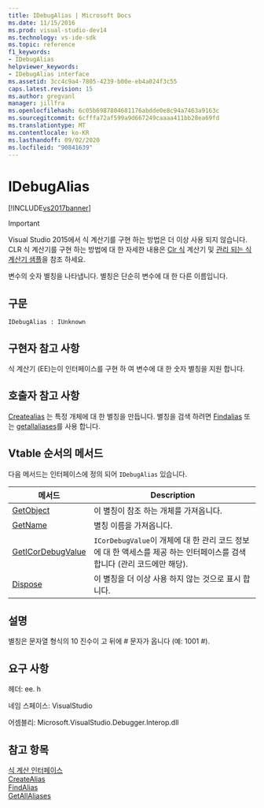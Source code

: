 ```yaml
---
title: IDebugAlias | Microsoft Docs
ms.date: 11/15/2016
ms.prod: visual-studio-dev14
ms.technology: vs-ide-sdk
ms.topic: reference
f1_keywords:
- IDebugAlias
helpviewer_keywords:
- IDebugAlias interface
ms.assetid: 3cc4c9a4-7805-4239-b00e-eb4a024f3c55
caps.latest.revision: 15
ms.author: gregvanl
manager: jillfra
ms.openlocfilehash: 6c05b6987804681176abdde0e8c94a7463a9163c
ms.sourcegitcommit: 6cfffa72af599a9d667249caaaa411bb28ea69fd
ms.translationtype: MT
ms.contentlocale: ko-KR
ms.lasthandoff: 09/02/2020
ms.locfileid: "90841639"
---
```

# <a name="idebugalias"></a>IDebugAlias
[!INCLUDE[vs2017banner](../../../includes/vs2017banner.md)]

> [!IMPORTANT]
> Visual Studio 2015에서 식 계산기를 구현 하는 방법은 더 이상 사용 되지 않습니다. CLR 식 계산기를 구현 하는 방법에 대 한 자세한 내용은 [Clr 식](https://github.com/Microsoft/ConcordExtensibilitySamples/wiki/CLR-Expression-Evaluators) 계산기 및 [관리 되는 식 계산기 샘플](https://github.com/Microsoft/ConcordExtensibilitySamples/wiki/Managed-Expression-Evaluator-Sample)을 참조 하세요.  
  
 변수의 숫자 별칭을 나타냅니다. 별칭은 단순히 변수에 대 한 다른 이름입니다.  
  
## <a name="syntax"></a>구문  
  
```  
IDebugAlias : IUnknown  
```  
  
## <a name="notes-for-implementers"></a>구현자 참고 사항  
 식 계산기 (EE)는이 인터페이스를 구현 하 여 변수에 대 한 숫자 별칭을 지원 합니다.  
  
## <a name="notes-for-callers"></a>호출자 참고 사항  
 [Createalias](../../../extensibility/debugger/reference/idebugobject2-createalias.md) 는 특정 개체에 대 한 별칭을 만듭니다. 별칭을 검색 하려면 [Findalias](../../../extensibility/debugger/reference/idebugbinder3-findalias.md) 또는 [getallaliases](../../../extensibility/debugger/reference/idebugbinder3-getallaliases.md)를 사용 합니다.  
  
## <a name="methods-in-vtable-order"></a>Vtable 순서의 메서드  
 다음 메서드는 인터페이스에 정의 되어 `IDebugAlias` 있습니다.  
  
|메서드|Description|  
|------------|-----------------|  
|[GetObject](../../../extensibility/debugger/reference/idebugalias-getobject.md)|이 별칭이 참조 하는 개체를 가져옵니다.|  
|[GetName](../../../extensibility/debugger/reference/idebugalias-getname.md)|별칭 이름을 가져옵니다.|  
|[GetICorDebugValue](../../../extensibility/debugger/reference/idebugalias-geticordebugvalue.md)|`ICorDebugValue`이 개체에 대 한 관리 코드 정보에 대 한 액세스를 제공 하는 인터페이스를 검색 합니다 (관리 코드에만 해당).|  
|[Dispose](../../../extensibility/debugger/reference/idebugalias-dispose.md)|이 별칭을 더 이상 사용 하지 않는 것으로 표시 합니다.|  
  
## <a name="remarks"></a>설명  
 별칭은 문자열 형식의 10 진수이 고 뒤에 # 문자가 옵니다 (예: 1001 #).  
  
## <a name="requirements"></a>요구 사항  
 헤더: ee. h  
  
 네임 스페이스: VisualStudio  
  
 어셈블리: Microsoft.VisualStudio.Debugger.Interop.dll  
  
## <a name="see-also"></a>참고 항목  
 [식 계산 인터페이스](../../../extensibility/debugger/reference/expression-evaluation-interfaces.md)   
 [CreateAlias](../../../extensibility/debugger/reference/idebugobject2-createalias.md)   
 [FindAlias](../../../extensibility/debugger/reference/idebugbinder3-findalias.md)   
 [GetAllAliases](../../../extensibility/debugger/reference/idebugbinder3-getallaliases.md)
